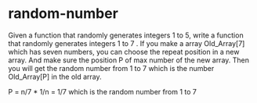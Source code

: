 # random-number
Given a function that randomly generates integers 1 to 5, write a function that randomly generates integers 1 to 7 .
If you make a array Old_Array[7] which has seven numbers, you can choose the repeat position in a new array.
And make sure the position P of max number of the new array.
Then you will get the random number from 1 to 7 which is the number Old_Array[P] in the old array.

P = n/7 * 1/n = 1/7  which is the random number from 1 to 7
